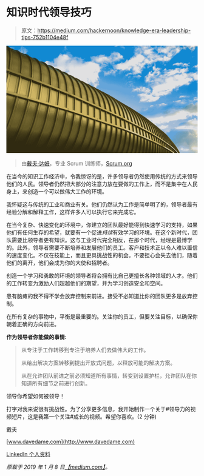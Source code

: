 # 知识时代领导技巧

> 原文：<https://medium.com/hackernoon/knowledge-era-leadership-tips-752b1104e48f>

![](img/76f6e44698fc04f4ec6bc8c5ba2e6c8a.png)

> 由[戴夫·达姆](https://www.scrum.org/david-dame)，专业 Scrum 训练师，[Scrum.org](http://www.scrum.org)

在当今的知识工作经济中，令我惊讶的是，许多领导者仍然使用传统的方式来领导他们的人民。领导者仍然把大部分的注意力放在要做的工作上，而不是集中在人民身上，来创造一个可以做伟大工作的环境。

我怀疑这与传统的工业和商业有关。他们仍然认为工作是简单明了的，领导者最有经验分解和解释工作，这样许多人可以执行它来完成它。

在当今复杂、快速变化的环境中，你建立的团队最好能得到快速学习的支持，如果他们有任何生存的希望，就要有一个促进*持续*有效学习的环境。在这个新时代，团队需要比领导者更有知识。这与工业时代完全相反，在那个时代，经理是最博学的。此外，领导者需要不断培养和发展他们的员工。客户和技术正以令人难以置信的速度变化。不仅在技能上，而且更具挑战性的机会。不要担心会失去他们，随着他们的离开，他们会成为你的大使和招聘者。

创造一个学习和勇敢的环境的领导者将会拥有比自己更擅长各种领域的人才。他们的工作转变为激励人们超越他们的期望，并为学习创造安全和空间。

患有脑瘫的我不得不学会放弃控制来前进。接受不必知道比你的团队更多是放弃控制。

在所有复杂的事物中，平衡是最重要的。关注你的员工，但要关注目标，以确保你朝着正确的方向前进。

**作为领导者你能做的事情:**

> 从专注于工作转移到专注于培养人们去做伟大的工作。
> 
> 从给出解决方案转移到提出开放式问题，以释放可能的解决方案。
> 
> 从在允许团队前进之前必须知道所有事情，转变到设置护栏，允许团队在你知道所有细节之前进行创新。

领导你希望如何被领导！

打字对我来说很有挑战性。为了分享更多信息，我开始制作一个关于#领导力的视频短片，这是我第一个关注#成长的视频。希望你喜欢。(2 分钟)

戴夫

[www.davedame.com](http://www.davedame.com)

[LinkedIn 个人资料](https://www.linkedin.com/in/daviddame/)

*原载于 2019 年 1 月 8 日*[*【medium.com】*](/@DDame/leadership-in-the-knowledge-work-era-467148fa5d01)*。*